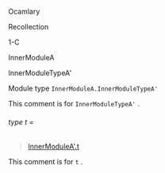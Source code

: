 Ocamlary

Recollection

1-C

InnerModuleA

InnerModuleTypeA'

Module type `InnerModuleA.InnerModuleTypeA'`

This comment is for `InnerModuleTypeA'` .

<a id="type-t"></a>

###### type t =

> [InnerModuleA'.t](Ocamlary.Recollection.argument-1-C.InnerModuleA.InnerModuleA'.md#type-t)

This comment is for `t` .
